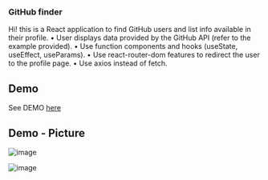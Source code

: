 ### GitHub finder
Hi! this is a React application to find GitHub users and list info available
in their profile.
• User displays data provided by the GitHub API (refer to the example provided).
• Use function components and hooks (useState, useEffect, useParams).
• Use react-router-dom features to redirect the user to the profile page.
• Use axios instead of fetch.

## Demo

See DEMO [here](https://lauratejada.github.io/github-finder/)

## Demo - Picture

![image](https://github.com/lauratejada/github-finder/assets/64809271/5bd4ad81-a8fc-422f-a0ba-1a2e46ce9592)


![image](https://github.com/lauratejada/github-finder/assets/64809271/714582c7-527a-4ec4-9730-6182d5ff76d1)


